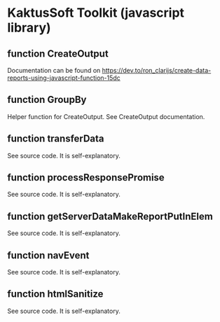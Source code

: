 # KaktusSoft Toolkit (javascript library)
## function CreateOutput
Documentation can be found on https://dev.to/ron_clarijs/create-data-reports-using-javascript-function-15dc
## function GroupBy
Helper function for CreateOutput. See CreateOutput documentation.
## function transferData
See source code. It is self-explanatory.
## function processResponsePromise
See source code. It is self-explanatory.
## function getServerDataMakeReportPutInElem
See source code. It is self-explanatory.
## function navEvent
See source code. It is self-explanatory.
## function htmlSanitize
See source code. It is self-explanatory.
